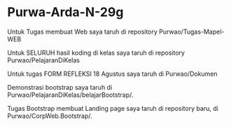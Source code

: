 # Purwa-Arda-N-29g
Untuk Tugas membuat Web saya taruh di repository Purwao/Tugas-Mapel-WEB

Untuk SELURUH hasil koding di kelas saya taruh di repository Purwao/PelajaranDiKelas

Untuk tugas FORM REFLEKSI 18 Agustus saya taruh di Purwao/Dokumen

Demonstrasi bootstrap saya taruh di Purwao/PelajaranDiKelas/belajarBootstrap/.

Tugas Bootstrap membuat Landing page saya taruh di repository baru, di Purwao/CorpWeb.Bootstrap/.
